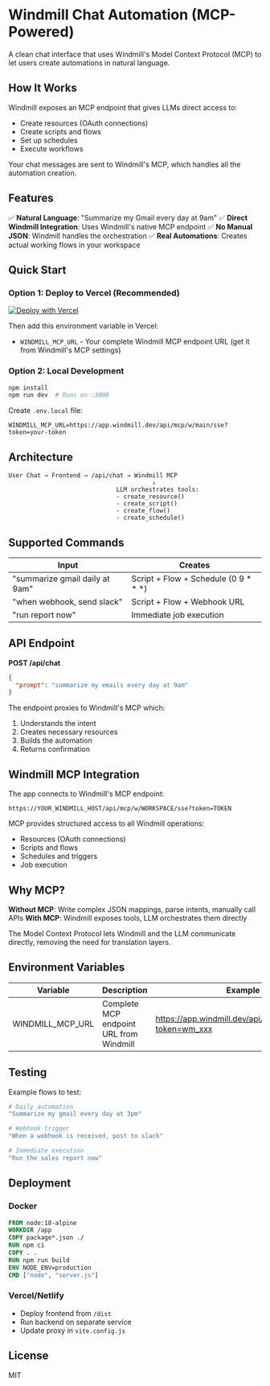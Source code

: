 # Windmill Chat Automation (MCP-Powered)

A clean chat interface that uses Windmill's Model Context Protocol (MCP) to let users create automations in natural language.

## How It Works

Windmill exposes an MCP endpoint that gives LLMs direct access to:
- Create resources (OAuth connections)
- Create scripts and flows
- Set up schedules
- Execute workflows

Your chat messages are sent to Windmill's MCP, which handles all the automation creation.

## Features

✅ **Natural Language**: "Summarize my Gmail every day at 9am"
✅ **Direct Windmill Integration**: Uses Windmill's native MCP endpoint
✅ **No Manual JSON**: Windmill handles the orchestration
✅ **Real Automations**: Creates actual working flows in your workspace

## Quick Start

### Option 1: Deploy to Vercel (Recommended)

[![Deploy with Vercel](https://vercel.com/button)](https://vercel.com/new/clone?repository-url=https://github.com/nicolascodet/windmilltest)

Then add this environment variable in Vercel:
- `WINDMILL_MCP_URL` - Your complete Windmill MCP endpoint URL (get it from Windmill's MCP settings)

### Option 2: Local Development

```bash
npm install
npm run dev  # Runs on :3000
```

Create `.env.local` file:
```
WINDMILL_MCP_URL=https://app.windmill.dev/api/mcp/w/main/sse?token=your-token
```

## Architecture

```
User Chat → Frontend → /api/chat → Windmill MCP
                                        ↓
                              LLM orchestrates tools:
                              - create_resource()
                              - create_script()
                              - create_flow()
                              - create_schedule()
```

## Supported Commands

| Input | Creates |
|-------|---------|
| "summarize gmail daily at 9am" | Script + Flow + Schedule (0 9 * * *) |
| "when webhook, send slack" | Script + Flow + Webhook URL |
| "run report now" | Immediate job execution |

## API Endpoint

**POST /api/chat**
```json
{
  "prompt": "summarize my emails every day at 9am"
}
```

The endpoint proxies to Windmill's MCP which:
1. Understands the intent
2. Creates necessary resources
3. Builds the automation
4. Returns confirmation

## Windmill MCP Integration

The app connects to Windmill's MCP endpoint:
```
https://YOUR_WINDMILL_HOST/api/mcp/w/WORKSPACE/sse?token=TOKEN
```

MCP provides structured access to all Windmill operations:
- Resources (OAuth connections)
- Scripts and flows
- Schedules and triggers
- Job execution

## Why MCP?

**Without MCP**: Write complex JSON mappings, parse intents, manually call APIs
**With MCP**: Windmill exposes tools, LLM orchestrates them directly

The Model Context Protocol lets Windmill and the LLM communicate directly, removing the need for translation layers.

## Environment Variables

| Variable | Description | Example |
|----------|-------------|---------|
| WINDMILL_MCP_URL | Complete MCP endpoint URL from Windmill | https://app.windmill.dev/api/mcp/w/main/sse?token=wm_xxx |

## Testing

Example flows to test:

```bash
# Daily automation
"Summarize my gmail every day at 3pm"

# Webhook trigger
"When a webhook is received, post to slack"

# Immediate execution
"Run the sales report now"
```

## Deployment

### Docker
```dockerfile
FROM node:18-alpine
WORKDIR /app
COPY package*.json ./
RUN npm ci
COPY . .
RUN npm run build
ENV NODE_ENV=production
CMD ["node", "server.js"]
```

### Vercel/Netlify
- Deploy frontend from `/dist`
- Run backend on separate service
- Update proxy in `vite.config.js`

## License

MIT